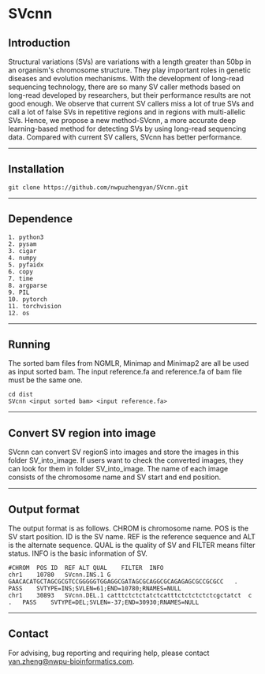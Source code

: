 # SVcnn
## Introduction

Structural variations (SVs) are variations with a length greater than 50bp in an organism's chromosome structure. They play important roles in genetic diseases and evolution mechanisms. With the development of long-read sequencing technology, there are so many SV caller methods based on long-read developed by researchers, but their performance results are not good enough. We observe that current SV callers miss a lot of true SVs and call a lot of false SVs in repetitive regions and in regions with multi-allelic SVs. Hence, we propose a new method-SVcnn, a more accurate deep learning-based method for detecting SVs by using long-read sequencing data. Compared with current SV callers, SVcnn has better performance.

---
## Installation
```
git clone https://github.com/nwpuzhengyan/SVcnn.git
```
---
## Dependence
    1. python3
	2. pysam
	3. cigar
	4. numpy
	5. pyfaidx
	6. copy
	7. time
	8. argparse
	9. PIL
	10. pytorch
	11. torchvision
	12. os
	
---
## Running
The sorted bam files from NGMLR, Minimap and Minimap2 are all be used as input sorted bam. The input reference.fa and reference.fa of bam file must be the same one.
```
cd dist
SVcnn <input sorted bam> <input reference.fa>	
```
---
## Convert SV region into image

SVcnn can convert SV regionS into images and store the images in this folder SV_into_image. If users want to check the converted images, they can look for them in folder SV_into_image. The name of each image consists of the chromosome name and SV start and end position.

---
## Output format
The output format is as follows. CHROM is chromosome name. POS is the SV start position. ID is the SV name. REF is the reference sequence and ALT is the alternate sequence. QUAL is the quality of SV and FILTER means filter status. INFO is the basic information of SV.
```
#CHROM	POS	ID	REF	ALT	QUAL	FILTER	INFO
chr1	10780	SVcnn.INS.1	G	GAACACATGCTAGCGCGTCCGGGGGTGGAGGCGATAGCGCAGGCGCAGAGAGCGCCGCGCC	.	PASS	SVTYPE=INS;SVLEN=61;END=10780;RNAMES=NULL
chr1	30893	SVcnn.DEL.1	catttctctctatctcatttctctctctctcgctatct	c	.	PASS	SVTYPE=DEL;SVLEN=-37;END=30930;RNAMES=NULL
```
---
## Contact
For advising, bug reporting and requiring help, please contact yan.zheng@nwpu-bioinformatics.com.

